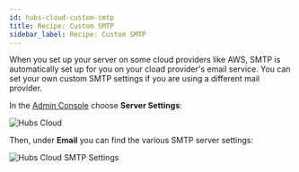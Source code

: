 ```yaml
---
id: hubs-cloud-custom-smtp
title: Recipe: Custom SMTP
sidebar_label: Recipe: Custom SMTP
---
```


When you set up your server on some cloud providers like AWS, SMTP is automatically set up for you on your cload provider's email service. You can set your own custom SMTP settings if you are using a different mail provider.

In the [Admin Console](./hubs-cloud-getting-started.md) choose **Server Settings**:

![Hubs Cloud ](img/hubs-cloud-server-settings.png)

Then, under **Email** you can find the various SMTP server settings:

![Hubs Cloud SMTP Settings](img/hubs-cloud-smtp-settings.png)
